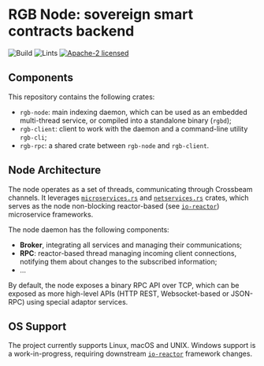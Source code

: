 # RGB Node: sovereign smart contracts backend

![Build](https://github.com/RGB-WG/rgb-node/workflows/Build/badge.svg)
![Lints](https://github.com/RGB-WG/rgb-node/workflows/Lints/badge.svg)
[![Apache-2 licensed](https://img.shields.io/crates/l/rgb-node)](./LICENSE)

## Components

This repository contains the following crates:

- `rgb-node`: main indexing daemon, which can be used as an embedded multi-thread service,
  or compiled into a standalone binary (`rgbd`);
- `rgb-client`: client to work with the daemon and a command-line utility `rgb-cli`;
- `rgb-rpc`: a shared crate between `rgb-node` and `rgb-client`.

## Node Architecture

The node operates as a set of threads, communicating through Crossbeam channels.
It leverages [`microservices.rs`] and [`netservices.rs`] crates,
which serves as the node non-blocking reactor-based (see [`io-reactor`]) microservice frameworks.

The node daemon has the following components:

- **Broker**, integrating all services and managing their communications;
- **RPC**: reactor-based thread managing incoming client connections, notifying them about changes
  to the subscribed information;
- ...

By default, the node exposes a binary RPC API over TCP, which can be exposed as more high-level APIs
(HTTP REST, Websocket-based or JSON-RPC) using special adaptor services.

## OS Support

The project currently supports Linux, macOS and UNIX.
Windows support is a work-in-progress, requiring downstream [`io-reactor`] framework changes.

[`io-reactor`]: https://github.com/rust-amplify/io-reactor

[`microservices.rs`]: https://github.com/cyphernet-labs/microservices.rs

[`netservices.rs`]: https://github.com/cyphernet-labs/netservices.rs
